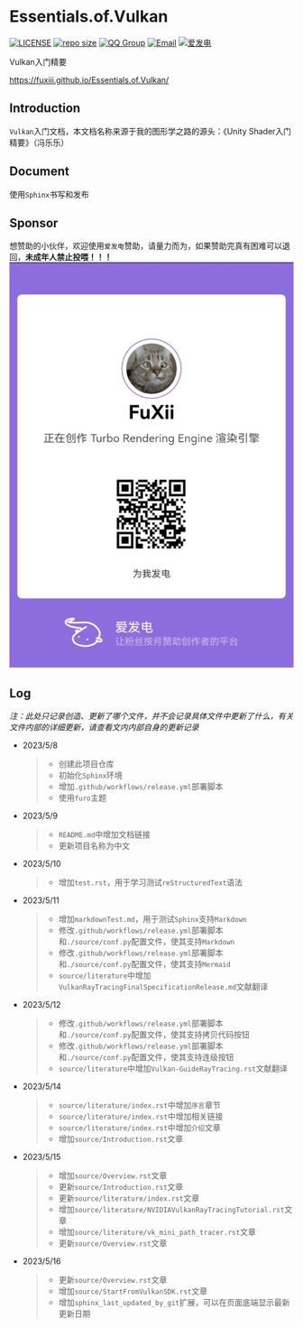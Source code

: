 # Essentials.of.Vulkan

[![LICENSE](https://img.shields.io/github/license/yiyungent/afdian-action.svg?style=flat)](https://github.com/FuXiii/Turbo/blob/main/LICENSE)
[![repo size](https://img.shields.io/github/repo-size/FuXiii/Essentials.of.Vulkan.svg?style=flat)]()
[![QQ Group](https://img.shields.io/badge/QQ%20Group-128656761-deepgreen?logo=tencentqq)](https://jq.qq.com/?_wv=1027&k=rZGd2LHr)
[![Email](https://img.shields.io/badge/Email-g1018505124@outlook.com-deepgreen)](https://jq.qq.com/?_wv=1027&k=q5R82fYN)
[![爱发电](https://afdian.moeci.com/1/badge.svg)](https://afdian.net/@TurboEngine)

Vulkan入门精要

<https://fuxiii.github.io/Essentials.of.Vulkan/>

## Introduction

`Vulkan`入门文档，本文档名称来源于我的图形学之路的源头：《Unity Shader入门精要》（冯乐乐）

## Document

使用`Sphinx`书写和发布

## Sponsor

想赞助的小伙伴，欢迎使用`爱发电`赞助，请量力而为，如果赞助完真有困难可以退回，**未成年人禁止投喂！！！**  
![爱发电Essentials.of.Vulkan](./Aifadian/aifadian.jpg)

## Log

*注：此处只记录创造、更新了哪个文件，并不会记录具体文件中更新了什么，有关文件内部的详细更新，请查看文内内部自身的更新记录*

* 2023/5/8
    >
    >* 创建此项目仓库
    >* 初始化`Sphinx`环境
    >* 增加`.github/workflows/release.yml`部署脚本
    >* 使用`furo`主题

* 2023/5/9
    >
    >* `README.md`中增加文档链接
    >* 更新项目名称为中文

* 2023/5/10
    >
    >* 增加`test.rst`，用于学习测试`reStructuredText`语法

* 2023/5/11
    >
    >* 增加`markdownTest.md`，用于测试`Sphinx`支持`Markdown`
    >* 修改`.github/workflows/release.yml`部署脚本和`./source/conf.py`配置文件，使其支持`Markdown`
    >* 修改`.github/workflows/release.yml`部署脚本和`./source/conf.py`配置文件，使其支持`Mermaid`
    >* `source/literature`中增加`VulkanRayTracingFinalSpecificationRelease.md`文献翻译

* 2023/5/12
    >
    >* 修改`.github/workflows/release.yml`部署脚本和`./source/conf.py`配置文件，使其支持拷贝代码按钮
    >* 修改`.github/workflows/release.yml`部署脚本和`./source/conf.py`配置文件，使其支持连级按钮
    >* `source/literature`中增加`Vulkan-GuideRayTracing.rst`文献翻译

* 2023/5/14
    >
    >* `source/literature/index.rst`中增加`序言`章节
    >* `source/literature/index.rst`中增加相关链接
    >* `source/literature/index.rst`中增加`介绍`文章
    >* 增加`source/Introduction.rst`文章

* 2023/5/15
    >
    >* 增加`source/Overview.rst`文章
    >* 更新`source/Introduction.rst`文章
    >* 更新`source/literature/index.rst`文章
    >* 增加`source/literature/NVIDIAVulkanRayTracingTutorial.rst`文章
    >* 增加`source/literature/vk_mini_path_tracer.rst`文章
    >* 更新`source/Overview.rst`文章

* 2023/5/16
    >
    >* 更新`source/Overview.rst`文章
    >* 增加`source/StartFromVulkanSDK.rst`文章
    >* 增加`sphinx_last_updated_by_git`扩展，可以在页面底端显示最新更新日期

